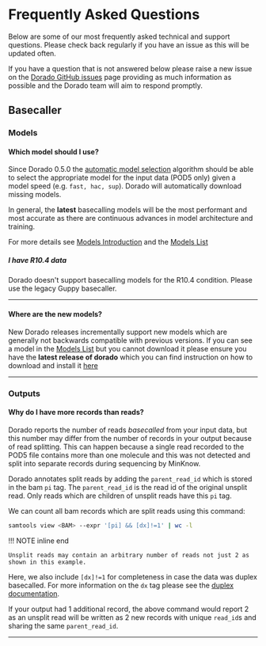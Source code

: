 
# Frequently Asked Questions

Below are some of our most frequently asked technical and support questions.
Please check back regularly if you have an issue as this will be updated often.

If you have a question that is not answered below please raise a new issue on the
[Dorado GitHub issues](https://github.com/nanoporetech/dorado/issues) page providing as
much information as possible and the Dorado team will aim to respond promptly.

## Basecaller

### Models

#### Which model should I use?

Since Dorado 0.5.0 the [automatic model selection]({{find("complex")}})
algorithm should be able to select the appropriate model for the input data (POD5 only)
given a model speed (e.g. `fast, hac, sup`). Dorado will automatically download missing models.

In general, the **latest** basecalling models will be the most performant and most accurate as
there are continuous advances in model architecture and training.

For more details see [Models Introduction]({{find("models")}}) and the [Models List]({{find("list")}})

##### I have R10.4 data

Dorado doesn't support basecalling models for the R10.4 condition. Please use the legacy Guppy basecaller.

---

#### Where are the new models?

New Dorado releases incrementally support new models which are generally not backwards compatible
with previous versions.
If you can see a model in the [Models List]({{find("list")}}) but you cannot download it
please ensure you have the **latest release of dorado** which you can find instruction on
how to download and install it [here]({{find("index")}}#installation)

---

### Outputs

#### Why do I have more records than reads?

Dorado reports the number of reads *basecalled* from your input data, but this number may differ
from the number of records in your output because of read splitting. This can happen because a
single read recorded to the POD5 file contains more than one molecule and this was not detected
and split into separate records during sequencing by MinKnow.

Dorado annotates split reads by adding the `parent_read_id` which is stored in the bam `pi` tag.
The `parent_read_id` is the read id of the original unsplit read. Only reads which are children of
unsplit reads have this `pi` tag.

We can count all bam records which are split reads using this command:

```bash
samtools view <BAM> --expr '[pi] && [dx]!=1' | wc -l
```

!!! NOTE inline end

    Unsplit reads may contain an arbitrary number of reads not just 2 as shown in this example.

Here, we also include `[dx]!=1` for completeness in case the data was duplex basecalled.
For more information on the `dx` tag please see the [duplex documentation]({{find("duplex")}}#duplex-sequence-metadata).

If your output had 1 additional record, the above command would report 2 as an unsplit read
will be written as 2 new records with unique `read_id`s and sharing the same `parent_read_id`.

---
